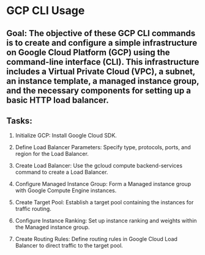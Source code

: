 # GCP CLI Usage

## Goal: The objective of these GCP CLI commands is to create and configure a simple infrastructure on Google Cloud Platform (GCP) using the command-line interface (CLI). This infrastructure includes a Virtual Private Cloud (VPC), a subnet, an instance template, a managed instance group, and the necessary components for setting up a basic HTTP load balancer.

## Tasks:

1. Initialize GCP:
Install Google Cloud SDK.

2. Define Load Balancer Parameters:
Specify type, protocols, ports, and region for the Load Balancer.

3. Create Load Balancer:
Use the gcloud compute backend-services command to create a Load Balancer.

4. Configure Managed Instance Group:
Form a Managed instance group with Google Compute Engine instances.

5. Create Target Pool:
Establish a target pool containing the instances for traffic routing.

6. Configure Instance Ranking:
Set up instance ranking and weights within the Managed instance group.

7. Create Routing Rules:
Define routing rules in Google Cloud Load Balancer to direct traffic to the target pool.